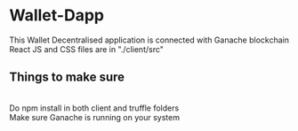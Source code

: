 # Wallet-Dapp
This  Wallet Decentralised application is connected with Ganache blockchain 
<br>
React JS and CSS files are in "./client/src"
<br>
<h2>Things to make sure</h2>
<br>
Do npm install in both client and truffle folders
<br>
Make sure Ganache is running on your system

